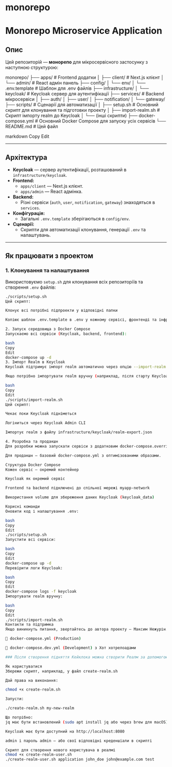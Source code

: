 # monorepo
# Monorepo Microservice Application

## Опис

Цей репозиторій — **монорепо** для мікросервісного застосунку з наступною структурою:

monorepo/
├── apps/ # Frontend додатки
│ ├── client/ # Next.js клієнт
│ └── admin/ # React адмін панель
├── config/
│ └── env/
│ └── .env.template # Шаблон для .env файлів
├── infrastructure/
│ └── keycloak/ # Keycloak сервер для аутентифікації
├── services/ # Backend мікросервіси
│ ├── auth/
│ ├── user/
│ ├── notification/
│ └── gateway/
├── scripts/ # Сценарії для автоматизації
│ ├── setup.sh # Основний скрипт для клонування та підготовки проекту
│ ├── import-realm.sh # Скрипт імпорту realm до Keycloak
│ └── (інші скрипти)
├── docker-compose.yml # Основний Docker Compose для запуску усіх сервісів
└── README.md # Цей файл

markdown
Copy
Edit

---

## Архітектура

- **Keycloak** — сервер аутентифікації, розташований в `infrastructure/keycloak`.
- **Frontend:**
  - `apps/client` — Next.js клієнт.
  - `apps/admin` — React адмінка.
- **Backend:**
  - Різні сервіси (`auth`, `user`, `notification`, `gateway`) знаходяться в `services`.
- **Конфігурація:**
  - Загальні `.env.template` зберігаються в `config/env`.
- **Сценарії:**
  - Скрипти для автоматизації клонування, генерації `.env` та налаштувань.

---

## Як працювати з проектом

### 1. Клонування та налаштування

Використовуємо `setup.sh` для клонування всіх репозиторіїв та створення `.env` файлів:

```bash
./scripts/setup.sh
Цей скрипт:

Клонує всі потрібні підпроекти у відповідні папки

Копіює шаблон .env.template в .env у кожному сервісі, фронтенді та інфраструктурі

2. Запуск середовища з Docker Compose
Запускаємо всі сервіси (Keycloak, backend, frontend):

bash
Copy
Edit
docker-compose up -d
3. Імпорт Realm в Keycloak
Keycloak підтримує імпорт realm автоматично через опцію --import-realm у Docker Compose.

Якщо потрібно імпортувати realm вручну (наприклад, після старту Keycloak), можна використати скрипт:

bash
Copy
Edit
./scripts/import-realm.sh
Цей скрипт:

Чекає поки Keycloak підніметься

Логіниться через Keycloak Admin CLI

Імпортує realm з файлу infrastructure/keycloak/realm-export.json

4. Розробка та продакшн
Для розробки можна запускати сервіси з додатковим docker-compose.override.yml, де налаштований hot-reload та локальні томи.

Для продакшн — базовий docker-compose.yml з оптимізованими образами.

Структура Docker Compose
Кожен сервіс — окремий контейнер

Keycloak як окремий сервіс

Frontend та backend підключені до спільної мережі myapp-network

Використання volume для збереження даних Keycloak (keycloak_data)

Корисні команди
Оновити код і налаштування .env:

bash
Copy
Edit
./scripts/setup.sh
Запустити всі сервіси:

bash
Copy
Edit
docker-compose up -d
Перевірити логи Keycloak:

bash
Copy
Edit
docker-compose logs -f keycloak
Імпортувати realm вручну:

bash
Copy
Edit
./scripts/import-realm.sh
Контакти та підтримка
Якщо виникнуть питання, звертайтесь до автора проекту — Максим Нежурін.

🔧 docker-compose.yml (Production) 

🔧 docker-compose.dev.yml (Development) з Хот хотрелоадами

### Після створення підняття Кейклока можна створити Реалм за допомогою скрипта

Як користуватися
Збережи скрипт, наприклад, у файл create-realm.sh

Дай права на виконання:

chmod +x create-realm.sh

Запусти:

./create-realm.sh my-new-realm

Що потрібно:
jq має бути встановлений (sudo apt install jq або через brew для macOS)

Keycloak має бути доступний на http://localhost:8080

admin і пароль admin — або свої відповідні креденшіали в скрипті

Скрипт для створення нового користувача в реалмі
chmod +x create-realm-user.sh
./create-realm-user.sh application john_doe john@example.com test